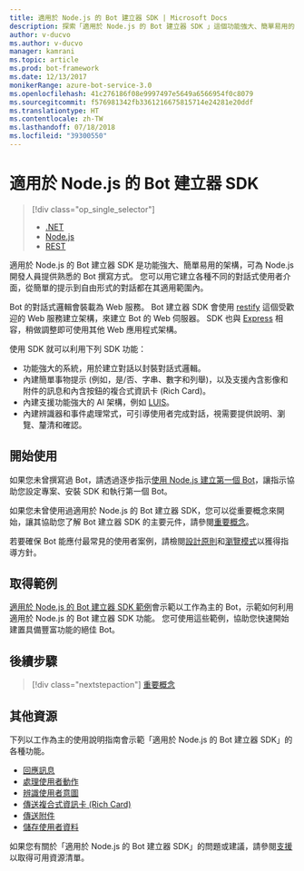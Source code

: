 ```yaml
---
title: 適用於 Node.js 的 Bot 建立器 SDK | Microsoft Docs
description: 探索「適用於 Node.js 的 Bot 建立器 SDK 」這個功能強大、簡單易用的 Bot 建立架構。
author: v-ducvo
ms.author: v-ducvo
manager: kamrani
ms.topic: article
ms.prod: bot-framework
ms.date: 12/13/2017
monikerRange: azure-bot-service-3.0
ms.openlocfilehash: 41c276186f08e9997497e5649a6566954f0c8079
ms.sourcegitcommit: f576981342fb3361216675815714e24281e20ddf
ms.translationtype: HT
ms.contentlocale: zh-TW
ms.lasthandoff: 07/18/2018
ms.locfileid: "39300550"
---
```

# <a name="bot-builder-sdk-for-nodejs"></a>適用於 Node.js 的 Bot 建立器 SDK

> [!div class="op_single_selector"]
> - [.NET](../dotnet/bot-builder-dotnet-overview.md)
> - [Node.js](../nodejs/bot-builder-nodejs-overview.md)
> - [REST](../rest-api/bot-framework-rest-overview.md)

適用於 Node.js 的 Bot 建立器 SDK 是功能強大、簡單易用的架構，可為 Node.js 開發人員提供熟悉的 Bot 撰寫方式。
您可以用它建立各種不同的對話式使用者介面，從簡單的提示到自由形式的對話都在其適用範圍內。

Bot 的對話式邏輯會裝載為 Web 服務。 Bot 建立器 SDK 會使用 <a href="http://restify.com">restify</a> 這個受歡迎的 Web 服務建立架構，來建立 Bot 的 Web 伺服器。 SDK 也與 <a href="http://expressjs.com/">Express</a> 相容，稍做調整即可使用其他 Web 應用程式架構。 

使用 SDK 就可以利用下列 SDK 功能： 

- 功能強大的系統，用於建立對話以封裝對話式邏輯。
- 內建簡單事物提示 (例如，是/否、字串、數字和列舉)，以及支援內含影像和附件的訊息和內含按鈕的複合式資訊卡 (Rich Card)。
- 內建支援功能強大的 AI 架構，例如 <a href="http://luis.ai" target="_blank">LUIS</a>。
- 內建辨識器和事件處理常式，可引導使用者完成對話，視需要提供說明、瀏覽、釐清和確認。

## <a name="get-started"></a>開始使用

如果您未曾撰寫過 Bot，請透過逐步指示[使用 Node.js 建立第一個 Bot](bot-builder-nodejs-quickstart.md)，讓指示協助您設定專案、安裝 SDK 和執行第一個 Bot。 

如果您未曾使用過適用於 Node.js 的 Bot 建立器 SDK，您可以從重要概念來開始，讓其協助您了解 Bot 建立器 SDK 的主要元件，請參閱[重要概念](bot-builder-nodejs-concepts.md)。

若要確保 Bot 能應付最常見的使用者案例，請檢閱[設計原則](../bot-service-design-principles.md)和[瀏覽模式](../bot-service-design-pattern-task-automation.md)以獲得指導方針。

## <a name="get-samples"></a>取得範例

[適用於 Node.js 的 Bot 建立器 SDK 範例](bot-builder-nodejs-samples.md)會示範以工作為主的 Bot，示範如何利用適用於 Node.js 的 Bot 建立器 SDK 功能。 您可使用這些範例，協助您快速開始建置具備豐富功能的絕佳 Bot。

## <a name="next-steps"></a>後續步驟
> [!div class="nextstepaction"]
> [重要概念](bot-builder-nodejs-concepts.md)

## <a name="additional-resources"></a>其他資源

下列以工作為主的使用說明指南會示範「適用於 Node.js 的 Bot 建立器 SDK」的各種功能。

* [回應訊息](bot-builder-nodejs-use-default-message-handler.md)
* [處理使用者動作](bot-builder-nodejs-dialog-actions.md)
* [辨識使用者意圖](bot-builder-nodejs-recognize-intent-messages.md)
* [傳送複合式資訊卡 (Rich Card)](bot-builder-nodejs-send-rich-cards.md)
* [傳送附件](bot-builder-nodejs-send-receive-attachments.md)
* [儲存使用者資料](bot-builder-nodejs-save-user-data.md)


如果您有關於「適用於 Node.js 的 Bot 建立器 SDK」的問題或建議，請參閱[支援](../bot-service-resources-links-help.md)以取得可用資源清單。 


[DesignGuide]: ../bot-service-design-principles.md 
[DesignPatterns]: ../bot-service-design-pattern-task-automation.md 
[HowTo]: bot-builder-nodejs-use-default-message-handler.md 
